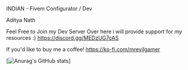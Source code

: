 INDIAN - Fivem Configurator / Dev

Aditya Nath

Feel Free to Join my Dev Server Over here i will provide support for my resources :)  https://discord.gg/MEDzUG7cAS

If you'd like to buy me a coffee! https://ko-fi.com/mrevilgamer

[![Anurag's GitHub stats]([https://github-readme-stats.vercel.app/api?username=MrEvilGamer](https://github-readme-stats.vercel.app/api?username=MrEvilGamer&count_private=true&show_icons=true&title_color=dc143c&text_color=ffffff&icon_color=dc143c&hide_border=true&bg_color=282a36&layout=compact&hide_title=false&hide_rank=false))]

